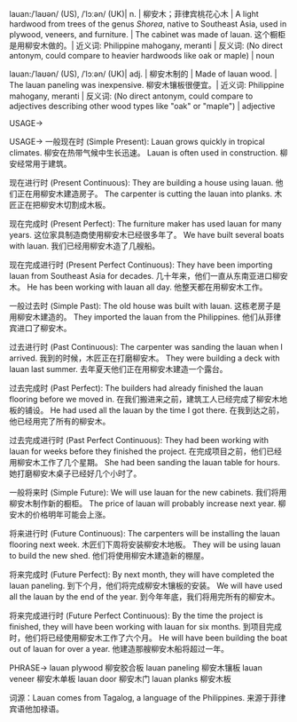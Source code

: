 lauan:/ˈlaʊən/ (US), /ˈlɔːən/ (UK)| n. |  柳安木；菲律宾桃花心木 | A light hardwood from trees of the genus *Shorea*, native to Southeast Asia, used in plywood, veneers, and furniture. | The cabinet was made of lauan.  这个橱柜是用柳安木做的。|  近义词: Philippine mahogany, meranti | 反义词:  (No direct antonym, could compare to heavier hardwoods like oak or maple) | noun

lauan:/ˈlaʊən/ (US), /ˈlɔːən/ (UK)| adj. | 柳安木制的 | Made of lauan wood. |  The lauan paneling was inexpensive. 柳安木镶板很便宜。| 近义词: Philippine mahogany, meranti | 反义词:  (No direct antonym, could compare to adjectives describing other wood types like "oak" or "maple") | adjective


USAGE->

USAGE->
一般现在时 (Simple Present):
Lauan grows quickly in tropical climates. 柳安在热带气候中生长迅速。
Lauan is often used in construction. 柳安经常用于建筑。

现在进行时 (Present Continuous):
They are building a house using lauan. 他们正在用柳安木建造房子。
The carpenter is cutting the lauan into planks. 木匠正在把柳安木切割成木板。

现在完成时 (Present Perfect):
The furniture maker has used lauan for many years.  这位家具制造商使用柳安木已经很多年了。
We have built several boats with lauan. 我们已经用柳安木造了几艘船。

现在完成进行时 (Present Perfect Continuous):
They have been importing lauan from Southeast Asia for decades.  几十年来，他们一直从东南亚进口柳安木。
He has been working with lauan all day. 他整天都在用柳安木工作。


一般过去时 (Simple Past):
The old house was built with lauan. 这栋老房子是用柳安木建造的。
They imported the lauan from the Philippines. 他们从菲律宾进口了柳安木。


过去进行时 (Past Continuous):
The carpenter was sanding the lauan when I arrived. 我到的时候，木匠正在打磨柳安木。
They were building a deck with lauan last summer. 去年夏天他们正在用柳安木建造一个露台。

过去完成时 (Past Perfect):
The builders had already finished the lauan flooring before we moved in. 在我们搬进来之前，建筑工人已经完成了柳安木地板的铺设。
He had used all the lauan by the time I got there. 在我到达之前，他已经用完了所有的柳安木。


过去完成进行时 (Past Perfect Continuous):
They had been working with lauan for weeks before they finished the project. 在完成项目之前，他们已经用柳安木工作了几个星期。
She had been sanding the lauan table for hours. 她打磨柳安木桌子已经好几个小时了。


一般将来时 (Simple Future):
We will use lauan for the new cabinets. 我们将用柳安木制作新的橱柜。
The price of lauan will probably increase next year. 柳安木的价格明年可能会上涨。

将来进行时 (Future Continuous):
The carpenters will be installing the lauan flooring next week. 木匠们下周将安装柳安木地板。
They will be using lauan to build the new shed. 他们将使用柳安木建造新的棚屋。


将来完成时 (Future Perfect):
By next month, they will have completed the lauan paneling. 到下个月，他们将完成柳安木镶板的安装。
We will have used all the lauan by the end of the year. 到今年年底，我们将用完所有的柳安木。

将来完成进行时 (Future Perfect Continuous):
By the time the project is finished, they will have been working with lauan for six months. 到项目完成时，他们将已经使用柳安木工作了六个月。
He will have been building the boat out of lauan for over a year. 他建造那艘柳安木船将超过一年。


PHRASE->
lauan plywood 柳安胶合板
lauan paneling 柳安木镶板
lauan veneer 柳安木单板
lauan door 柳安木门
lauan planks 柳安木板


词源：Lauan comes from Tagalog, a language of the Philippines.  来源于菲律宾语他加禄语。
